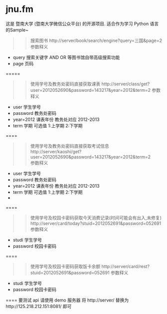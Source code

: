 jnu.fm
======

这是 暨南大学 (暨南大学微信公众平台) 的开源项目. 适合作为学习 Python 语言的Sample~


>>搜索图书
http://server/book/search/engine?query=三国&page=2
参数释义
* query 搜索关键字 AND OR 等图书馆自带高级搜索功能
* page 页码


=====


>>使用学号及教务处密码直接获取课表
http://server/class/get?user=2012052690&password=143217&year=2012&term=2
参数释义
* user 学生学号
* password 教务处密码
* year=2012 课表年份  教务处对应 2012-2013
* term 学期 可选值 1:上学期 2:下学期


====

>>使用学号及教务处密码直接获取考试信息  
http://server/kaoshi/get?user=2012052690&password=143217&year=2012&term=2  
参数释义  
* user 学生学号  
* password 教务处密码    
* year=2012 课表年份  教务处对应 2012-2013  
* term 学期 可选值 1:上学期 2:下学期  
* 


====

>>使用学号及校园卡密码获取今天消费记录(时间可能会有出入,未修复)
http://server/card/today?stuid=2012052691&password=052691
参数释义  
* studi 学生学号  
* password  校园卡密码    

====

>>使用学号及校园卡密码获取饭卡余额
http://server/card/rest?stuid=2012052691&password=052691
参数释义  
* studi 学生学号  
* password  校园卡密码    



====
要测试 api 请使用 demo 服务器
将  http://server/ 替换为http://125.218.212.151:8081/ 即可

